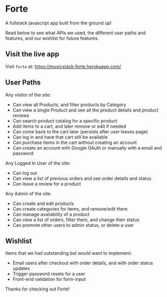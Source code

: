 # Forte

A fullstack javascript app built from the ground up!

Read below to see what APIs we used, the different user paths and features, and
our wishlist for future features.

## Visit the live app

Visit `forte` at: https://musicstack-forte.herokuapp.com/

## User Paths

Any visitor of the site:

* Can view all Products, and filter products by Category
* Can view a single Product and see all the product details and product reviews
* Can search product catalog for a specific product
* Add items to a cart, and later remove or edit if needed
* Can come back to the cart later (persists after user leaves page)
* Can log in and have that cart still be available
* Can purchase items in the cart without creating an account
* Can create an account with Google OAuth or manually with a email and password

Any Logged In User of the site:

* Can log out
* Can view a list of previous orders and see order details and status
* Can leave a review for a product

Any Admin of the site:

* Can create and edit products
* Can create categories for items, and remove/edit them
* Can manage availability of a product
* Can view a list of orders, filter them, and change their status
* Can promote other users to admin status, or delete a user

## Wishlist

Items that we had outstanding but would want to implement:

* Email users after checkout with order details, and with order status updates
* Trigger password resets for a user
* Front-end validation for form-input

Thanks for checking out Forte!
